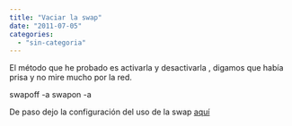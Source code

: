 ```yaml
---
title: "Vaciar la swap"
date: "2011-07-05"
categories: 
  - "sin-categoria"
---
```


El método que he probado es activarla y desactivarla , digamos que había prisa y no mire mucho por la red.

swapoff -a
swapon -a

De paso dejo la configuración del uso de la swap [aquí](https://luispuente.net/2010/01/reducir-el-uso-de-swap/ "Swap")
